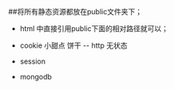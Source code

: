 ##将所有静态资源都放在public文件夹下；

- html 中直接引用public下面的相对路径就可以；



- cookie  小甜点  饼干
-- http 无状态

- session
- mongodb